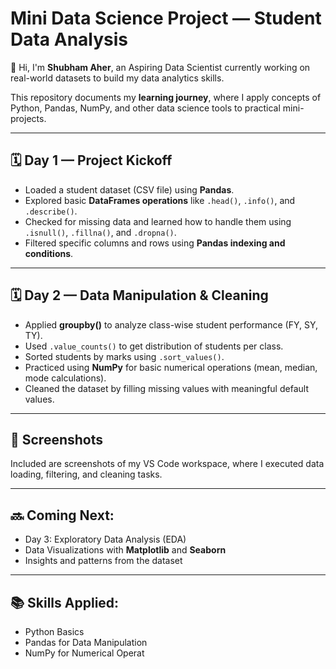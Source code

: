 # Mini Data Science Project — Student Data Analysis

👋 Hi, I'm **Shubham Aher**, an Aspiring Data Scientist currently working on real-world datasets to build my data analytics skills.

This repository documents my **learning journey**, where I apply concepts of Python, Pandas, NumPy, and other data science tools to practical mini-projects.

---

## 🗓️ Day 1 — Project Kickoff
- Loaded a student dataset (CSV file) using **Pandas**.
- Explored basic **DataFrames operations** like `.head()`, `.info()`, and `.describe()`.
- Checked for missing data and learned how to handle them using `.isnull()`, `.fillna()`, and `.dropna()`.
- Filtered specific columns and rows using **Pandas indexing and conditions**.

---

## 🗓️ Day 2 — Data Manipulation & Cleaning
- Applied **groupby()** to analyze class-wise student performance (FY, SY, TY).
- Used `.value_counts()` to get distribution of students per class.
- Sorted students by marks using `.sort_values()`.
- Practiced using **NumPy** for basic numerical operations (mean, median, mode calculations).
- Cleaned the dataset by filling missing values with meaningful default values.

---

## 📸 Screenshots
Included are screenshots of my VS Code workspace, where I executed data loading, filtering, and cleaning tasks.

---

## 🔜 Coming Next:
- Day 3: Exploratory Data Analysis (EDA)
- Data Visualizations with **Matplotlib** and **Seaborn**
- Insights and patterns from the dataset

---

## 📚 Skills Applied:
- Python Basics
- Pandas for Data Manipulation
- NumPy for Numerical Operat
